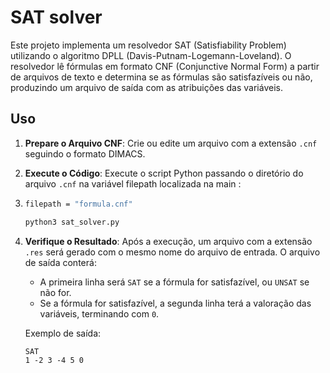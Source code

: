 # SAT solver
Este projeto implementa um resolvedor SAT (Satisfiability Problem) utilizando o algoritmo DPLL (Davis-Putnam-Logemann-Loveland). O resolvedor lê fórmulas em formato CNF (Conjunctive Normal Form) a partir de arquivos de texto e determina se as fórmulas são satisfazíveis ou não, produzindo um arquivo de saída com as atribuições das variáveis.
## Uso

1. **Prepare o Arquivo CNF**: Crie ou edite um arquivo com a extensão `.cnf` seguindo o formato DIMACS.

2. **Execute o Código**: Execute o script Python passando o diretório do arquivo `.cnf` na variável filepath localizada na main :
3. 
   ```bash
   filepath = "formula.cnf"
   ```

   ```bash
   python3 sat_solver.py
   ```

4. **Verifique o Resultado**: Após a execução, um arquivo com a extensão `.res` será gerado com o mesmo nome do arquivo de entrada. O arquivo de saída conterá:

   - A primeira linha será `SAT` se a fórmula for satisfazível, ou `UNSAT` se não for.
   - Se a fórmula for satisfazível, a segunda linha terá a valoração das variáveis, terminando com `0`.

   Exemplo de saída:

   ```
   SAT
   1 -2 3 -4 5 0
   ```
